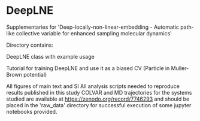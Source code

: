 # DeepLNE
Supplementaries for 'Deep-locally-non-linear-embedding - Automatic path-like collective variable for enhanced sampling molecular dynamics'

Directory contains:

DeepLNE class with example usage

Tutorial for training DeepLNE and use it as a biased CV (Particle in Muller-Brown potential)

All figures of main text and SI
All analysis scripts needed to reproduce results published in this study
COLVAR and MD trajectories for the systems studied are available at https://zenodo.org/record/7746293 and should be placed in the 'raw_data' directory for successful execution of some jupyter notebooks provided.
